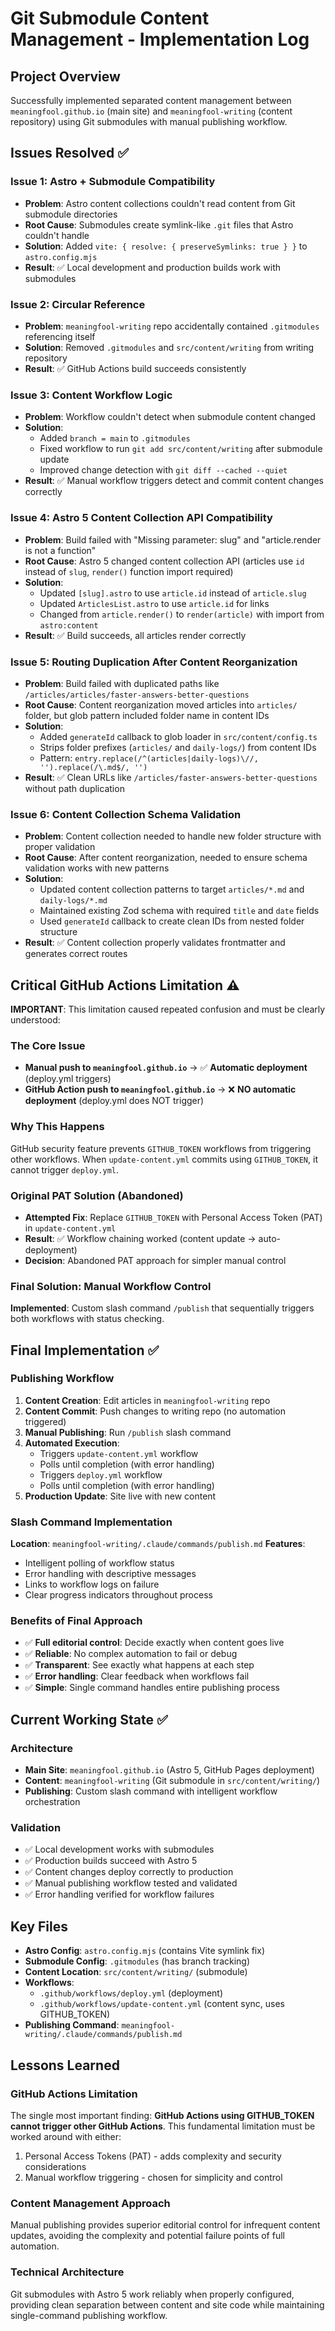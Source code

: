 # Git Submodule Content Management - Implementation Log

## Project Overview
Successfully implemented separated content management between `meaningfool.github.io` (main site) and `meaningfool-writing` (content repository) using Git submodules with manual publishing workflow.

## Issues Resolved ✅

### Issue 1: Astro + Submodule Compatibility 
- **Problem**: Astro content collections couldn't read content from Git submodule directories
- **Root Cause**: Submodules create symlink-like `.git` files that Astro couldn't handle
- **Solution**: Added `vite: { resolve: { preserveSymlinks: true } }` to `astro.config.mjs`
- **Result**: ✅ Local development and production builds work with submodules

### Issue 2: Circular Reference
- **Problem**: `meaningfool-writing` repo accidentally contained `.gitmodules` referencing itself
- **Solution**: Removed `.gitmodules` and `src/content/writing` from writing repository
- **Result**: ✅ GitHub Actions build succeeds consistently

### Issue 3: Content Workflow Logic
- **Problem**: Workflow couldn't detect when submodule content changed
- **Solution**: 
  - Added `branch = main` to `.gitmodules`
  - Fixed workflow to run `git add src/content/writing` after submodule update
  - Improved change detection with `git diff --cached --quiet`
- **Result**: ✅ Manual workflow triggers detect and commit content changes correctly

### Issue 4: Astro 5 Content Collection API Compatibility
- **Problem**: Build failed with "Missing parameter: slug" and "article.render is not a function"
- **Root Cause**: Astro 5 changed content collection API (articles use `id` instead of `slug`, `render()` function import required)
- **Solution**:
  - Updated `[slug].astro` to use `article.id` instead of `article.slug`
  - Updated `ArticlesList.astro` to use `article.id` for links
  - Changed from `article.render()` to `render(article)` with import from `astro:content`
- **Result**: ✅ Build succeeds, all articles render correctly

### Issue 5: Routing Duplication After Content Reorganization
- **Problem**: Build failed with duplicated paths like `/articles/articles/faster-answers-better-questions`
- **Root Cause**: Content reorganization moved articles into `articles/` folder, but glob pattern included folder name in content IDs
- **Solution**:
  - Added `generateId` callback to glob loader in `src/content/config.ts`
  - Strips folder prefixes (`articles/` and `daily-logs/`) from content IDs
  - Pattern: `entry.replace(/^(articles|daily-logs)\//, '').replace(/\.md$/, '')`
- **Result**: ✅ Clean URLs like `/articles/faster-answers-better-questions` without path duplication

### Issue 6: Content Collection Schema Validation
- **Problem**: Content collection needed to handle new folder structure with proper validation
- **Root Cause**: After content reorganization, needed to ensure schema validation works with new patterns
- **Solution**:
  - Updated content collection patterns to target `articles/*.md` and `daily-logs/*.md`
  - Maintained existing Zod schema with required `title` and `date` fields
  - Used `generateId` callback to create clean IDs from nested folder structure
- **Result**: ✅ Content collection properly validates frontmatter and generates correct routes

## Critical GitHub Actions Limitation ⚠️

**IMPORTANT**: This limitation caused repeated confusion and must be clearly understood:

### The Core Issue
- **Manual push to `meaningfool.github.io`** → ✅ **Automatic deployment** (deploy.yml triggers)
- **GitHub Action push to `meaningfool.github.io`** → ❌ **NO automatic deployment** (deploy.yml does NOT trigger)

### Why This Happens
GitHub security feature prevents `GITHUB_TOKEN` workflows from triggering other workflows. When `update-content.yml` commits using `GITHUB_TOKEN`, it cannot trigger `deploy.yml`.

### Original PAT Solution (Abandoned)
- **Attempted Fix**: Replace `GITHUB_TOKEN` with Personal Access Token (PAT) in `update-content.yml`
- **Result**: ✅ Workflow chaining worked (content update → auto-deployment)
- **Decision**: Abandoned PAT approach for simpler manual control

### Final Solution: Manual Workflow Control
**Implemented**: Custom slash command `/publish` that sequentially triggers both workflows with status checking.

## Final Implementation ✅

### Publishing Workflow
1. **Content Creation**: Edit articles in `meaningfool-writing` repo
2. **Content Commit**: Push changes to writing repo (no automation triggered)
3. **Manual Publishing**: Run `/publish` slash command
4. **Automated Execution**: 
   - Triggers `update-content.yml` workflow
   - Polls until completion (with error handling)
   - Triggers `deploy.yml` workflow  
   - Polls until completion (with error handling)
5. **Production Update**: Site live with new content

### Slash Command Implementation
**Location**: `meaningfool-writing/.claude/commands/publish.md`
**Features**:
- Intelligent polling of workflow status
- Error handling with descriptive messages
- Links to workflow logs on failure
- Clear progress indicators throughout process

### Benefits of Final Approach
- ✅ **Full editorial control**: Decide exactly when content goes live
- ✅ **Reliable**: No complex automation to fail or debug
- ✅ **Transparent**: See exactly what happens at each step
- ✅ **Error handling**: Clear feedback when workflows fail
- ✅ **Simple**: Single command handles entire publishing process

## Current Working State ✅

### Architecture
- **Main Site**: `meaningfool.github.io` (Astro 5, GitHub Pages deployment)
- **Content**: `meaningfool-writing` (Git submodule in `src/content/writing/`)
- **Publishing**: Custom slash command with intelligent workflow orchestration

### Validation
- ✅ Local development works with submodules
- ✅ Production builds succeed with Astro 5
- ✅ Content changes deploy correctly to production
- ✅ Manual publishing workflow tested and validated
- ✅ Error handling verified for workflow failures

## Key Files
- **Astro Config**: `astro.config.mjs` (contains Vite symlink fix)
- **Submodule Config**: `.gitmodules` (has branch tracking)
- **Content Location**: `src/content/writing/` (submodule)
- **Workflows**:
  - `.github/workflows/deploy.yml` (deployment)
  - `.github/workflows/update-content.yml` (content sync, uses GITHUB_TOKEN)
- **Publishing Command**: `meaningfool-writing/.claude/commands/publish.md`

## Lessons Learned

### GitHub Actions Limitation
The single most important finding: **GitHub Actions using GITHUB_TOKEN cannot trigger other GitHub Actions**. This fundamental limitation must be worked around with either:
1. Personal Access Tokens (PAT) - adds complexity and security considerations
2. Manual workflow triggering - chosen for simplicity and control

### Content Management Approach
Manual publishing provides superior editorial control for infrequent content updates, avoiding the complexity and potential failure points of full automation.

### Technical Architecture
Git submodules with Astro 5 work reliably when properly configured, providing clean separation between content and site code while maintaining single-command publishing workflow.